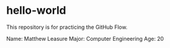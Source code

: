 # hello-world
This repository is for practicing the GitHub Flow.

Name: Matthew Leasure
Major: Computer Engineering
Age: 20
